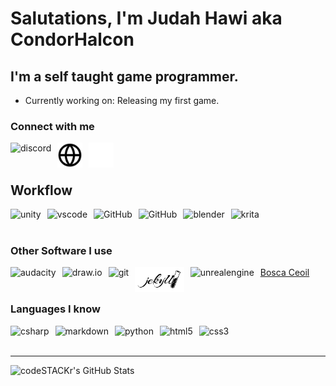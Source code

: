 # Salutations, I'm Judah Hawi aka CondorHalcon

## I'm a self taught game programmer.
- Currently working on: Releasing my first game.

### Connect with me
[<img align="left" alt="discord" height="40px" src="https://discord.com/assets/3437c10597c1526c3dbd98c737c2bcae.svg" style="padding-right:10px;" />](https://discord.com)
[<img align="left" alt="discord" height="40px" src="https://raw.githubusercontent.com/codeSTACKr/codeSTACKr/master/img/globe-light.svg" style="padding-right:10px;" />](https://condorhalcon.com#gh-light-mode-only)
[<img align="left" alt="discord" height="40px" src="https://raw.githubusercontent.com/codeSTACKr/codeSTACKr/master/img/globe-dark.svg" style="padding-right:10px;" />](https://condorhalcon.com#gh-dark-mode-only)
<br />
<br />

## Workflow
[<img align="left" alt="unity" height="40px" src="https://cdn.jsdelivr.net/gh/devicons/devicon/icons/unity/unity-original.svg" style="padding-right:10px;" />](https://unity.com)
[<img align="left" alt="vscode" height="40px" src="https://cdn.jsdelivr.net/gh/devicons/devicon/icons/vscode/vscode-original.svg" style="padding-right:10px;" />](https://code.visualstudio.com/)
[<img align="left" alt="GitHub" height="40px" src="https://user-images.githubusercontent.com/3369400/139447912-e0f43f33-6d9f-45f8-be46-2df5bbc91289.png" style="padding-right:10px;" />](https://github.com#gh-dark-mode-only)
[<img align="left" alt="GitHub" height="40px" src="https://user-images.githubusercontent.com/3369400/139448065-39a229ba-4b06-434b-bc67-616e2ed80c8f.png" style="padding-right:10px;" />](https://github.com#gh-light-mode-only)
[<img align="left" alt="blender" height="40px" src="https://cdn.jsdelivr.net/gh/devicons/devicon/icons/blender/blender-original.svg" style="padding-right:10px;" />](https://www.blender.org/)
[<img align="left" alt="krita" height="40px" src="https://upload.wikimedia.org/wikipedia/commons/6/63/Krita_Application_Logo.svg" style="padding-right:10px;" />](https://krita.org/)
<br />
<br />

### Other Software I use
[<img align="left" alt="audacity" height="40px" src="https://upload.wikimedia.org/wikipedia/commons/f/f6/Audacity_Logo.svg" style="padding-right:10px;" />](https://www.audacityteam.org/)
[Bosca Ceoil](https://boscaceoil.net/)
[<img align="left" alt="draw.io" height="40px" src="https://upload.wikimedia.org/wikipedia/commons/3/3e/Diagrams.net_Logo.svg" style="padding-right:10px;" />](https://www.diagrams.net/)
[<img align="left" alt="git" height="40px" src="https://cdn.jsdelivr.net/gh/devicons/devicon/icons/git/git-original.svg" style="padding-right:10px;" />](https://git-scm.com/)
[<img align="left" alt="jekyll" height="40px" src="https://raw.githubusercontent.com/jekyll/brand/master/jekyll-logo-black.svg" style="padding-right:10px;" />](https://jekyllrb.com/)
[<img align="left" alt="unrealengine" height="40px" src="https://cdn.jsdelivr.net/gh/devicons/devicon/icons/unrealengine/unrealengine-original.svg" style="padding-right:10px;" />](https://www.unrealengine.com/)
<br />
<br />

### Languages I know
[<img align="left" alt="csharp" height="40px" src="https://cdn.jsdelivr.net/gh/devicons/devicon/icons/csharp/csharp-original.svg" style="padding-right:10px;" />](https://docs.microsoft.com/en-us/dotnet/csharp/)
[<img align="left" alt="markdown" height="40px" src="https://cdn.jsdelivr.net/gh/devicons/devicon/icons/markdown/markdown-original.svg" style="padding-right:10px;" />](https://www.markdownguide.org/)
[<img align="left" alt="python" height="40px" src="https://cdn.jsdelivr.net/gh/devicons/devicon/icons/python/python-original.svg" style="padding-right:10px;" />](https://www.python.org/)
[<img align="left" alt="html5" height="40px" src="https://cdn.jsdelivr.net/gh/devicons/devicon/icons/html5/html5-original.svg" style="padding-right:10px;" />](https://html.com/)
[<img align="left" alt="css3" height="40px" src="https://cdn.jsdelivr.net/gh/devicons/devicon/icons/css3/css3-original.svg" style="padding-right:10px;" />](https://www.w3.org/Style/CSS/Overview.en.html)
<br />
<br />

---

<img align="left" alt="codeSTACKr's GitHub Stats" src="https://github-readme-stats.vercel.app/api?username=CondorHalcon&show_icons=true&hide_border=false&title_color=ffffff&icon_color=ffffff&bg_color=09131B&text_color=ffffff&border_color=0c1a25" />

[website]: https://condorhalcon.com
[email]: judahhohawi@outlook.com
[discord]: https://discord.gg/x7qNK3e447
